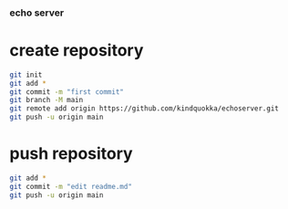 ### echo server

# create repository
```bash
git init
git add *
git commit -m "first commit"
git branch -M main
git remote add origin https://github.com/kindquokka/echoserver.git
git push -u origin main
```

# push repository
```bash
git add *
git commit -m "edit readme.md"
git push -u origin main
```